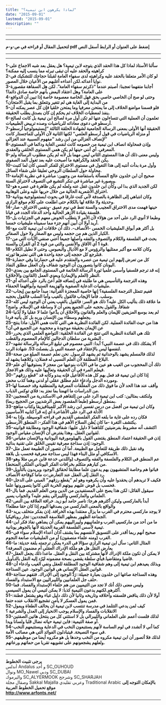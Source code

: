 ```yaml
---
title: "لماذا يكرهون ابن تيمية؟"
date: "2015-09-01"
lastmod: "2015-09-01"
description: ""
---
```

---

---

**لتحميل المقال أو قراءته في ص-و-م pdf إضغط على العنوان أو الرابط أسفل النص**

---



---

**1-سألنا الأستاذ لماذا كل هذا الحقد الذي يتوجه لابن تيمية؟ هل يعقل بعد شبه الاجماع على كراهيته والحقد عليه أن تبقى تبرئه مما ينسب إليه ممكنة؟  
2-لو كان الأمر متعلقا بالحقد عليه وكراهيته لدى سفهاء العامة لقبلنا حجاجك للتشكيك في نوايا أعدائه.لكن أعداءه أغلبهم من الأعيان خلال العصور.  
3-أجابنا متفهما تعجبنا: أصبتم عندما “ذكرتم سفهاء العامة”. لكن هل السفاهة مقصورة على العامة؟ وهل اعتقاد البعض بأنهم خاصة صادق دائما؟  
4-وحتى لو صح أن الخاصي خاصي بحق فهل الخاصة معصومة خاصة إذا تبين أن الدوافع من البداية إلى الغاية هي لم تتغير وتتعلق بما يقبل الامتحان؟  
5-فلو قسمنا مواضع الخلاف إلى ما يمتحن معرفيا وما يمتحن خلقيا فإن كل عصر يمكنه أن ينفذ لمعطيات الخلاف ثم يحكم إن كان بصدق يطلب الحقيقة.  
6-تعلمون أن العملية التي تتساءلون عنها لم تكن أول مرة لصالح ابن تيمية بل كانت لصالح أرسطو في دعوى معاداته للرياضيات وصده ترييض الطبيعيات.  
7-الحقيقة أنها الأولى بمعنى الرسالة الجامعية لشهادة الحلقة الثالثة “إبستيمولوجيا أرسطو أو منزلة الرياضيات في قول أرسطو العلمي” لكنها الثانية لأن الأولى للماجستار كانت لإنصاف الغزالي من ابن رشد “مفهوم السببية عند الغزالي”  
8-وإذن فمحاولة انصاف ابن تيمية من خصومه كانت لنفس الغاية ودائما في المستوى المعرفي. أي أنني حينها لم يكن همي المستوى الخلقي والعقدي.  
9-وليس معنى ذلك أن هذا المستوى الثاني ليس مهما بل لأنه لم يكن مطلوب الرسالة ولم يكن الحقد والكراهية ما أصبحت عليه بعد تغول المد الصفوي.  
10-وأول مرة بدأت أنتبه إلى هذا التغول في مستوى الاختراق للفكر السني كان لما كتبت محاولة حول السلطان الروحي تعليقا على شفاء السائل.  
11-صحيح أن ابن خلدون عالج المسألة باستفاضة من وجهين: مباشرة في نظرية الإمامة وبصورة غير مباشرة في تنكر التشيع في التصوف لاختراق السنة.  
12-لكن الجديد الذي بدا لي وكأن ابن خلدون غفل عنه ولعله لم يكن ظاهرة في عصره هو اختراق الأشعرية الحالية من خلال حربها عليه وعلى الوهابية.  
13-وكان انتباهي إلى الظاهرة بالصدفة لأني كنت غارقا في بحوث ابستمولوجية يونانية وحديثة ولا علاقة لها بالكلام حتى اطلعت على كلام موقع الرازي.  
14-حينها فهمت مدى الاختراق العجيب والسنة تغط في نوم عميق -ونفس الاختراق- صار فلسفة بقيادة الأزهر الحالية وأحد الدعاة الجدد في فيانا.  
15-وطبعا لا أنوي الرد على أحد من هؤلاء لأن الأمر لا يتطلب الخوض معهم في الجزئيات بل أريد أولا أن أبين أنهم جزء مما سميناه مليشيات خمسا.  
16-بل أكثر هم أبواق المليشيات الخمس -الأنصاف-. ذلك أن خلافات ابن تيمية كانت مع الكبار الذين هم من حجمه وليس مع الصغار ولا حول الصغائر.  
17-بحث في الفلسفة والكلام والتصوف والفقه وأصلها جميعا أعني صنفي الآيات التي من قوة 1 أي الآفاق والأنفس والتي من قوة 2 أي القرآن والسنة.  
18-وكان كلامه مع أكبر ممثليها والرؤوس لا مع الأذيال والبعبوس. وحتى لا نطيل الكلام فنلرجع كل حججه إلى حجة واحدة هي التي نعتبرها ثورته.  
19-كل من تعرض إليهم ابن تيمية من عصره والمتقدم عليه في حضارتنا وفي حضارة اليونان كانوا يتصورون أن الوجود شفاف وأن العقل مطلق النفاذ.  
20-إنه قد ترجم فلسفيا وأسس علميا ثورة الرسالة الخاتمة في المستوى الجامع بين بعدي النظر (العلم والإيمان) وبعدي العمل (القانون والأخلاق).  
21-وهذه الترجمة والتأسيس هي ما طلبته في إنصافه فلم أُعنَ بالرد على أعدائه أي مليشيات الدعاية الصفوية والهزيمة السنية وأبواقهما الحمقاء.  
22-ففيم تتمثل الترجمة الفلسفية؟ إنها خاصية المعجزة القرآنية: مبدأ جامع بين إيجاب وسلب. فأما الإيجاب فالقول بالغيب وأما السلب فالقول بحجبه.  
23-ما علاقة ذلك بتأليب الكل عليه؟ ذلك هو السر: فالقول بالغيب يعني أن الوجود ليس كله شفافا. والقول بحجبه على الجميع يعني أن لا وساطة في الإسلام. واضح؟  
24-لم يعد بوسع المزيفين للإيمان والعلم والقانون والأخلاق أن يدَّعوا علما لا عقليا ولا لَدُنيا يجعلهم وسطاء بين الإنسان وربه بل كل يأتيه فردا.  
25-هذا من حيث الفائدة العملية. لكن الفائدة النظرية هي التي كانت همي الأول: ماذا ينتج عن الإيمان بحقيقة موجودة و محجوبة عن الجميع في آن؟  
26-تلك هي الفائدة النظرية التي تنتج عن الفائدة الخلقية: التواضع العلمي الذي يحرر البشرية من سلطان الدجالين كالإمام المعصوم والقطب .  
27-ألا يشكك ذلك في عصمة النبي؟ أبدا: النبي معصوم في تبليغ الرسالة والرسالة تشهد لنفسها ليس بالإعتقاد في عصمة النبي بل بفصلت 53. شهادة الرب.  
28-لذلك فالمسلم يشهد بالوحدانية ثم يشهد للرسول. نحن نعلم عصمة المبلغ من صحة البلاغ المطلقة لأن العلم النسبي له فضلان: وكلاهما يشهد له.  
29-ذلك أن المحجوب من الغيب هو عين ما في الآيات بنوعيها من معجز لا يستوفيها أي علم فيعلم المرء في آن الحقيقة وتعاليها عليه وذلك هو الاعجاز.  
30-إذا كان ابن تيمية قد فعل بهم كل هذه الأفاعيل فإنه يبدو وكأنه قد “قطع رزقهم” ومورده الدجل وادعاء علم مطلق عقلي أو لدني وهما كذب محض.  
31-وأقف عند هذا الحد لأن ما فوق ذلك من المغلَّقات المعرفية والمنطقية وقد خصصنا لها من الدراسات ما اتهمنا بما نعتز به: فلاي توكس الذباب.  
32-ولنكتف بمثالين: كتب ابن تيمية الرد على من إلتقاهم في الاسكندرية من المعجبين بمنطق أرسطو (طبعا المقصود بعض الرشديين من الحجيج ربما).  
33-وكان ابن تيمية من أفضل من درس تفسير ابن رشد الأكبر للميتافيزيقا وكتاب مناهج الأدلة في الرد على الأشاعرة أي إنه قرأ كتابيه الأساسيين  
34-فكان رده على غاية ما بلغه الفكر الفلسفي القديم في قراءته الوسيطة. وإذا به يكتشف الثغرة -ما كان يُظن السلاح الأهم في هذا الفكر-: المنطق الأرسطي.  
35-اكتشف أنه مشروط بفرضيتين كلتاهما لا دليل عليها: شفافية الوجود ومطابقة قوانينه لقوانين العقل. وهذا يفترض أن الإنسان مقياس الوجود.  
36-إذن في الحقيقة اعتماد المنطق يقتضي القول بالهيلومورفية اليونانية وبالإنسان مقياس الوجود: إذن سذاجة معرفية تقيس الخَلق على تقنية بدائية.  
37-وقد نقبل ذلك طريقة للتعامل مع الطبيعة. أما أن نتصور أن الطبيعة تعمل مثل الاسكافي أو مثل البناء فهذا ليس سذاجة معرفية فحسب بل بلاهة.  
38-عم المنطق في الكلام والفلسفة والفقه والتصوف (واللدني خدعة فابن عربي مثلا وهو من كبارهم متكلم بخرافات الفكر اليوناني الفلكي المنحط).  
39-فباتوا هم وخاصة المتشبهون بهم يدعون علما مطابقا لحقائق الوجود ويريدون بالتأويل رد النقل إلى العقل عند التعارض:ت ماما كوقاحة الأنصاف.  
40-فكيف لا تريدهم أن يحقدوا عليه وأن يكرهوه وهو لم “يقطع رزقهم” المبني على الدجل فحسب بل قوض عليهم بيوتهم الخربة التي كانوا يتصورونها علما.  
41-سيقول القائل: لكن هذا يصح على المستفيدين من الدين ومن العلم القديم. فما بال العلماني والماركسي والليبرالي ينقم عليه؟ والجواب يسير.  
42-أبدأ بالماركسي وليكن أكثرهم هرجا: ناصر حامد أبو زيد. خرافة العلاقة بين النص والواقع بالمعنى الماركسي من يصدقها اليوم إذا كان حقا مطلعا؟  
43-لا يوجد ماركسي محترم في الغرب ما يزال معتقدا بهذه الخرافة. إذن بفكر متخلف يريد الجماعة الظهور بمظهر الفلاسفة المجددين: تجار روبافيكيا.  
44-ما من أحد من ماركسيي العرب وعلمانييهم وليبرالييهم يمكن أن يضاهي نفاذ فكر ابن تيمية لأسس الفلسفة الغربية الحديثة لأنها بالجوهر يونانية.  
45-صحيح أنهم ربما أقدر على التسويق لأنفسهم بما يشنف آذان أعداء الإسلام سواء في الغرب (ومنه علماء منصفون) أو من المليشيات صانعة النجوم.  
46-المثال الثاني: سأل ابن تيمية الرازي سؤالا في الدرء يمكن ترجمته بلغة حديثة: ما يعارض النقل هل هو ملكة الإدراك العقلي أم مضمون المعرفة؟  
47-لا يمكن أن تكون ملكة الإدراك لأنها مشتركة بين النقل و العقل. ماعدا ذلك يجعل العقل قاضيا ومتقاضيا.فبأي سلطة يقضي بصحة مضمونه ليَرُد إليه النقل بالتـأويل.  
48-وبذلك يعيدهم ابن تيمية إلى وهم شفافية الوجود المطلقة للعقل ونفي الغيب وادعاء أن قوانين العقل الإنساني هي قوانين الوجود. عين السذاجة.  
49-وهذه السذاجة صاغها ابن خلدون بعبارة جميلة: رَدُّ الوجود إلى الإدراك. فتفهم سذاجة حلف جل العلمانيين والليبراليين مع الاستبداد والفساد.  
50-وليس معنى ذلك أنك لا تجد من التيميين من هم حلفاء الإستبداد والفساد. فما أكثرهم.لكنهم يدعون التيمية كذبا: لا يمكن لتيمي أن يمول السيسي.  
51-أولا لأن ذلك يناقض فلسفته وأخلاقه وتاريخه وثانيا لأن ذلك دليل غباء وهو يشتعل فطنة: فمن يمول العسكر لا يأمن تشجيع الانقلاب عنده حتما.  
52-كيف لمن يدعي التتلمذ في مدرسة تنتسب لابن تيمية أن يحالف الطغاة ويمول الانقلابات والفساد والإسلام يوجب الانحياز إلى العدل والشرعية ؟  
53-لذلك فلست أعمم على العلماني والليبرالي بل لا استثني كل من ينتحل هاتين الصفتين أو صفة التيمية: فابن تيمية حياته نضال قلبا ولسانا ويدا.  
54-كما أني لا أتشدد في لوم الساسة لأنهم يستتبعون النخب في الدعاية ويستتبعهم النخب في سوء النصيحة. فيتبادلون الفوائد التي هي مصائب الأمة.  
55-لذلك فلا أتصور أن ابن تيمية مكروه من النخب وحدها بل هو مكروه أيضا من موظيفهم. ولعلهم يشجعونهم على تشويهه تقربا من حماتهم ورعاتهم.**

---

---

**يرجى تثبيت الخطوط**   
 أندلس Andalus  و أحد SC\_OUHOUD  
 ونوال MO\_Nawel  ودبي SC\_DUBAI   
 واليرموك SC\_ALYERMOOK  وشرجح SC\_SHARJAH   
 وصقال مجلة Sakkal Majalla وعربي تقليدي Traditional Arabic  **بالإمكان التوجه إلى موقع تحميل الخطوط العربية  
 http://www.arfonts.net/**

---

###